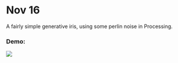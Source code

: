 # Nov 16

A fairly simple generative iris, using some perlin noise in Processing.

### Demo:
![](https://pbs.twimg.com/media/DOzOrpkVwAENf6F.jpg:large)

